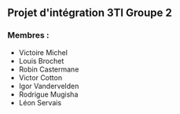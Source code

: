 ## Projet d'intégration 3TI Groupe 2

### Membres :

* Victoire Michel
* Louis Brochet
* Robin Castermane
* Victor Cotton
* Igor Vandervelden
* Rodrigue Mugisha
* Léon Servais
